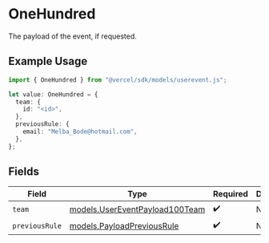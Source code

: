 # OneHundred

The payload of the event, if requested.

## Example Usage

```typescript
import { OneHundred } from "@vercel/sdk/models/userevent.js";

let value: OneHundred = {
  team: {
    id: "<id>",
  },
  previousRule: {
    email: "Melba_Bode@hotmail.com",
  },
};
```

## Fields

| Field                                                                  | Type                                                                   | Required                                                               | Description                                                            |
| ---------------------------------------------------------------------- | ---------------------------------------------------------------------- | ---------------------------------------------------------------------- | ---------------------------------------------------------------------- |
| `team`                                                                 | [models.UserEventPayload100Team](../models/usereventpayload100team.md) | :heavy_check_mark:                                                     | N/A                                                                    |
| `previousRule`                                                         | [models.PayloadPreviousRule](../models/payloadpreviousrule.md)         | :heavy_check_mark:                                                     | N/A                                                                    |